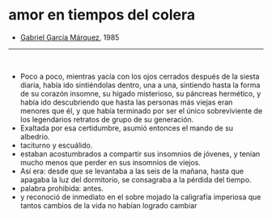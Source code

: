 # amor en tiempos del colera

- [Gabriel García Márquez](https://es.wikipedia.org/wiki/El_amor_en_los_tiempos_del_cólera), 1985

- ---
  
⠀ ⠀ 

- Poco a poco, mientras yacía con los ojos cerrados después de la siesta diaria, había ido sintiéndolas dentro, una a una, sintiendo hasta la forma de su corazón insomne, su hígado misterioso, su páncreas hermético, y había ido descubriendo que hasta las personas más viejas eran menores que él, y que había terminado por ser el único sobreviviente de los legendarios retratos de grupo de su generación. 
- Exaltada por esa certidumbre, asumió entonces el mando de su albedrío.
- taciturno y escuálido.
- estaban acostumbrados a compartir sus insomnios de jóvenes, y tenían mucho menos que perder en sus insomnios de viejos.
- Así era: desde que se levantaba a las seis de la mañana, hasta que apagaba la luz del dormitorio, se consagraba a la pérdida del tiempo.
- palabra prohibida: antes.
- y reconoció de inmediato en el sobre mojado la caligrafía imperiosa que tantos cambios de la vida no habían logrado cambiar